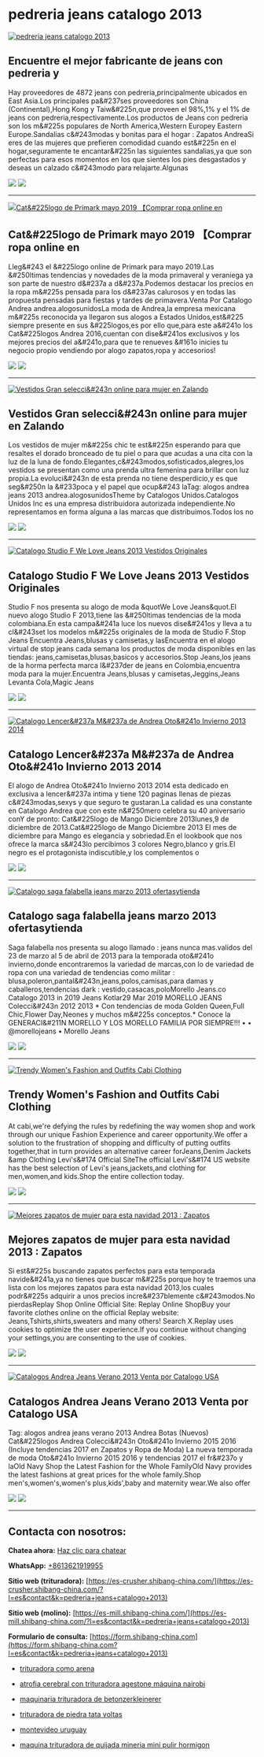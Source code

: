 # pedreria jeans catalogo 2013

<a href="https://swt.shibang-china.com/?l=es&img&k=pedreria+jeans+catalogo+2013" target="_blank">![pedreria jeans catalogo 2013](http://static.shibang-china.com/all-800x300/1237.jpg)</a>

## Encuentre el mejor fabricante de jeans con pedreria y
Hay proveedores de 4872 jeans con pedreria,principalmente ubicados en East Asia.Los principales pa&#237ses proveedores son China (Continental),Hong Kong y Taiw&#225n,que proveen el 98%,1% y el 1% de jeans con pedreria,respectivamente.Los productos de Jeans con pedreria son los m&#225s populares de North America,Western Europey Eastern Europe.Sandalias c&#243modas y bonitas para el hogar : Zapatos AndreaSi eres de las mujeres que prefieren comodidad cuando est&#225n en el hogar,seguramente te encantar&#225n las siguientes sandalias,ya que son perfectas para esos momentos en los que sientes los pies desgastados y deseas un calzado c&#243modo para relajarte.Algunas


<a href="https://whatsapp.shibangsoft.com/WhatsApp.php" target="_blank" title="WhatsApp">![](http://static.shibang-china.com/icon/whatsapp.png)</a> <a href="https://swt.shibang-china.com/?l=es&icon&k=pedreria+jeans+catalogo+2013" target="_blank">![](http://static.shibang-china.com/icon/chat-es.png)</a>

---

<a href="https://swt.shibang-china.com/?l=es&img&k=pedreria+jeans+catalogo+2013" target="_blank">![Cat&#225logo de Primark mayo 2019 【Comprar ropa online en](http://static.shibang-china.com/all-800x300/524.jpg)</a>

## Cat&#225logo de Primark mayo 2019 【Comprar ropa online en
Lleg&#243 el &#225logo online de Primark para mayo 2019.Las &#250ltimas tendencias y novedades de la moda primaveral y veraniega ya son parte de nuestro d&#237a a d&#237a.Podemos destacar los precios en la ropa m&#225s pensada para los d&#237as calurosos y en todas las propuesta pensadas para fiestas y tardes de primavera.Venta Por Catalogo Andrea andrea.alogosunidosLa moda de Andrea,la empresa mexicana m&#225s reconocida ya llegaron sus alogos a Estados Unidos,est&#225 siempre presente en sus &#225logos,es por ello que,para este a&#241o los Cat&#225logos Andrea 2016,cuentan con dise&#241os exclusivos y los mejores precios del a&#241o,para que te renueves &#161o inicies tu negocio propio vendiendo por alogo zapatos,ropa y accesorios!


<a href="https://whatsapp.shibangsoft.com/WhatsApp.php" target="_blank" title="WhatsApp">![](http://static.shibang-china.com/icon/whatsapp.png)</a> <a href="https://swt.shibang-china.com/?l=es&icon&k=pedreria+jeans+catalogo+2013" target="_blank">![](http://static.shibang-china.com/icon/chat-es.png)</a>

---

<a href="https://swt.shibang-china.com/?l=es&img&k=pedreria+jeans+catalogo+2013" target="_blank">![Vestidos Gran selecci&#243n online para mujer en Zalando](http://static.shibang-china.com/all-800x300/753.jpg)</a>

## Vestidos Gran selecci&#243n online para mujer en Zalando
Los vestidos de mujer m&#225s chic te est&#225n esperando para que resaltes el dorado bronceado de tu piel o para que acudas a una cita con la luz de la luna de fondo.Elegantes,c&#243modos,sofisticados,alegres,los vestidos se presentan como una prenda ultra femenina para brillar con luz propia.La evoluci&#243n de esta prenda no tiene desperdicio,y es que seg&#250n la &#233poca y el papel que ocup&#243 laTag: alogos andrea jeans 2013 andrea.alogosunidosTheme by Catalogos Unidos.Catalogos Unidos Inc es una empresa distribuidora autorizada independiente.No representamos en forma alguna a las marcas que distribuimos.Todos los no


<a href="https://whatsapp.shibangsoft.com/WhatsApp.php" target="_blank" title="WhatsApp">![](http://static.shibang-china.com/icon/whatsapp.png)</a> <a href="https://swt.shibang-china.com/?l=es&icon&k=pedreria+jeans+catalogo+2013" target="_blank">![](http://static.shibang-china.com/icon/chat-es.png)</a>

---

<a href="https://swt.shibang-china.com/?l=es&img&k=pedreria+jeans+catalogo+2013" target="_blank">![Catalogo Studio F We Love Jeans 2013 Vestidos Originales](http://static.shibang-china.com/all-800x300/240.jpg)</a>

## Catalogo Studio F We Love Jeans 2013 Vestidos Originales
Studio F nos presenta su alogo de moda &quotWe Love Jeans&quot.El nuevo alogo Studio F 2013,tiene las &#250ltimas tendencias de la moda colombiana.En esta campa&#241a luce los nuevos dise&#241os y lleva a tu cl&#243set los modelos m&#225s originales de la moda de Studio F.Stop Jeans Encuentra Jeans,blusas y camisetas,y lasEncuentra en el alogo virtual de stop jeans cada semana los productos de moda disponibles en las tiendas: jeans,camisetas,blusas,basicos y accesorios.Stop Jeans,los jeans de la horma perfecta marca l&#237der de jeans en Colombia,encuentra moda para la mujer.Encuentra Jeans,blusas y camisetas,Jeggins,Jeans Levanta Cola,Magic Jeans


<a href="https://whatsapp.shibangsoft.com/WhatsApp.php" target="_blank" title="WhatsApp">![](http://static.shibang-china.com/icon/whatsapp.png)</a> <a href="https://swt.shibang-china.com/?l=es&icon&k=pedreria+jeans+catalogo+2013" target="_blank">![](http://static.shibang-china.com/icon/chat-es.png)</a>

---

<a href="https://swt.shibang-china.com/?l=es&img&k=pedreria+jeans+catalogo+2013" target="_blank">![Catalogo Lencer&#237a M&#237a de Andrea Oto&#241o Invierno 2013 2014](http://static.shibang-china.com/all-800x300/1379.jpg)</a>

## Catalogo Lencer&#237a M&#237a de Andrea Oto&#241o Invierno 2013 2014
El alogo de Andrea Oto&#241o Invierno 2013 2014 esta dedicado en exclusiva a lencer&#237a intima y tiene 120 paginas llenas de piezas c&#243modas,sexys y que seguro te gustaran.La calidad es una constante en Catalogo Andrea que con este n&#250mero celebra su 40 aniversario conY de pronto: Cat&#225logo de Mango Diciembre 2013lunes,9 de diciembre de 2013.Cat&#225logo de Mango Diciembre 2013 El mes de diciembre para Mango es elegancia y sobriedad.En el lookbook que nos ofrece la marca s&#243lo percibimos 3 colores Negro,blanco y gris.El negro es el protagonista indiscutible,y los complementos o


<a href="https://whatsapp.shibangsoft.com/WhatsApp.php" target="_blank" title="WhatsApp">![](http://static.shibang-china.com/icon/whatsapp.png)</a> <a href="https://swt.shibang-china.com/?l=es&icon&k=pedreria+jeans+catalogo+2013" target="_blank">![](http://static.shibang-china.com/icon/chat-es.png)</a>

---

<a href="https://swt.shibang-china.com/?l=es&img&k=pedreria+jeans+catalogo+2013" target="_blank">![Catalogo saga falabella jeans marzo 2013 ofertasytienda](http://static.shibang-china.com/all-800x300/1081.jpg)</a>

## Catalogo saga falabella jeans marzo 2013 ofertasytienda
Saga falabella nos presenta su alogo llamado : jeans nunca mas.validos del 23 de marzo al 5 de abril de 2013 para la temporada oto&#241o invierno,donde encontraremos la variedad de marcas,con lo de variedad de ropa con una variedad de tendencias como militar : blusa,poleron,pantal&#243n,jeans,polos,camisas,para damas y caballeros,tendencias dark : vestido,casacas,poloMorello Jeans.co Catalogo 2013 in 2019 Jeans Kotlar29 Mar 2019 MORELLO JEANS Colecci&#243n 2012 2013 * Con tendencias de moda Golden Queen,Full Chic,Flower Day,Neones y muchos m&#225s conceptos.* Conoce la GENERACI&#211N MORELLO Y LOS MORELLO FAMILIA POR SIEMPRE!!! • • @morellojeans • Morello Jeans


<a href="https://whatsapp.shibangsoft.com/WhatsApp.php" target="_blank" title="WhatsApp">![](http://static.shibang-china.com/icon/whatsapp.png)</a> <a href="https://swt.shibang-china.com/?l=es&icon&k=pedreria+jeans+catalogo+2013" target="_blank">![](http://static.shibang-china.com/icon/chat-es.png)</a>

---

<a href="https://swt.shibang-china.com/?l=es&img&k=pedreria+jeans+catalogo+2013" target="_blank">![Trendy Women's Fashion and Outfits Cabi Clothing](http://static.shibang-china.com/all-800x300/284.jpg)</a>

## Trendy Women's Fashion and Outfits Cabi Clothing
At cabi,we're defying the rules by redefining the way women shop and work through our unique Fashion Experience and career opportunity.We offer a solution to the frustration of shopping and difficulty of putting outfits together,that in turn provides an alternative career forJeans,Denim Jackets &amp Clothing Levi's&#174 Official SiteThe official Levi's&#174 US website has the best selection of Levi's jeans,jackets,and clothing for men,women,and kids.Shop the entire collection today.


<a href="https://whatsapp.shibangsoft.com/WhatsApp.php" target="_blank" title="WhatsApp">![](http://static.shibang-china.com/icon/whatsapp.png)</a> <a href="https://swt.shibang-china.com/?l=es&icon&k=pedreria+jeans+catalogo+2013" target="_blank">![](http://static.shibang-china.com/icon/chat-es.png)</a>

---

<a href="https://swt.shibang-china.com/?l=es&img&k=pedreria+jeans+catalogo+2013" target="_blank">![Mejores zapatos de mujer para esta navidad 2013 : Zapatos](http://static.shibang-china.com/all-800x300/1517.jpg)</a>

## Mejores zapatos de mujer para esta navidad 2013 : Zapatos
Si est&#225s buscando zapatos perfectos para esta temporada navide&#241a,ya no tienes que buscar m&#225s porque hoy te traemos una lista con los mejores zapatos para esta navidad 2013,los cuales podr&#225s adquirir a unos precios incre&#237blemente c&#243modos.No pierdasReplay Shop Online Official Site: Replay Online ShopBuy your favorite clothes online on the official Replay website: Jeans,Tshirts,shirts,sweaters and many others! Search X.Replay uses cookies to optimize the user experience.If you continue without changing your settings,you are consenting to the use of cookies.


<a href="https://whatsapp.shibangsoft.com/WhatsApp.php" target="_blank" title="WhatsApp">![](http://static.shibang-china.com/icon/whatsapp.png)</a> <a href="https://swt.shibang-china.com/?l=es&icon&k=pedreria+jeans+catalogo+2013" target="_blank">![](http://static.shibang-china.com/icon/chat-es.png)</a>

---

<a href="https://swt.shibang-china.com/?l=es&img&k=pedreria+jeans+catalogo+2013" target="_blank">![Catalogos Andrea Jeans Verano 2013 Venta por Catalogo USA](http://static.shibang-china.com/all-800x300/562.jpg)</a>

## Catalogos Andrea Jeans Verano 2013 Venta por Catalogo USA
Tag: alogos andrea jeans verano 2013 Andrea Botas (Nuevos) Cat&#225logos Andrea Colecci&#243n Oto&#241o Invierno 2015 2016 (Incluye tendencias 2017 en Zapatos y Ropa de Moda) La nueva temporada de moda Oto&#241o Invierno 2015 2016 y tendencias 2017 el fr&#237o y laOld Navy Shop the Latest Fashion for the Whole FamilyOld Navy provides the latest fashions at great prices for the whole family.Shop men's,women's,women's plus,kids',baby and maternity wear.We also offer


<a href="https://whatsapp.shibangsoft.com/WhatsApp.php" target="_blank" title="WhatsApp">![](http://static.shibang-china.com/icon/whatsapp.png)</a> <a href="https://swt.shibang-china.com/?l=es&icon&k=pedreria+jeans+catalogo+2013" target="_blank">![](http://static.shibang-china.com/icon/chat-es.png)</a>

---
## Contacta con nosotros:

**Chatea ahora:** [Haz clic para chatear](https://swt.shibang-china.com?l=es&contact&k=pedreria+jeans+catalogo+2013)

**WhatsApp:**  [+8613621919955](https://whatsapp.shibangsoft.com/WhatsApp.php)

**Sitio web (trituradora):** [https://es-crusher.shibang-china.com/](https://es-crusher.shibang-china.com/?l=es&contact&k=pedreria+jeans+catalogo+2013)

**Sitio web (molino):** [https://es-mill.shibang-china.com/](https://es-mill.shibang-china.com/?l=es&contact&k=pedreria+jeans+catalogo+2013)

**Formulario de consulta:** [https://form.shibang-china.com](https://form.shibang-china.com?l=es&contact&k=pedreria+jeans+catalogo+2013)

* [trituradora como arena](../86/trituradora%20como%20arena.md)

* [atrofia cerebral con trituradora agestone máquina nairobi](../85/atrofia%20cerebral%20con%20trituradora%20agestone%20m%C3%A1quina%20nairobi.md)

* [maquinaria trituradora de betonzerkleinerer](../90/maquinaria%20trituradora%20de%20betonzerkleinerer.md)

* [trituradora de piedra tata voltas](../94/trituradora%20de%20piedra%20tata%20voltas.md)

* [montevideo uruguay](../84/montevideo%20uruguay.md)

* [maquina trituradora de quijada mineria mini pulir hormigon](../85/maquina%20trituradora%20de%20quijada%20mineria%20mini%20pulir%20hormigon.md)